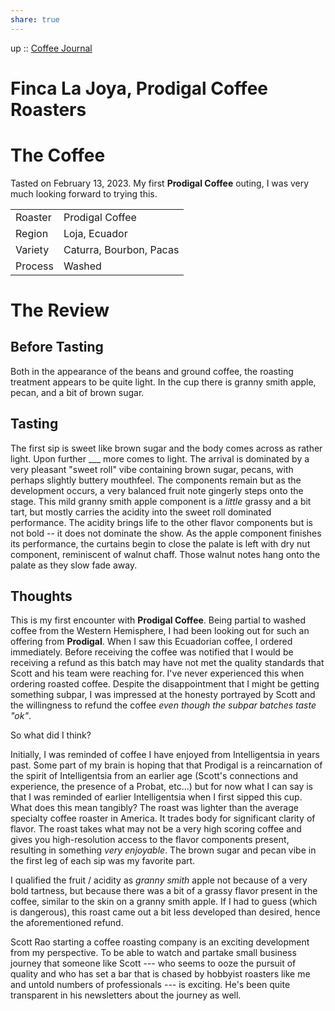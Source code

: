 ```yaml
---
share: true
---
```

up :: [Coffee Journal](./%E2%88%B4-Coffee-Journal.md)

# Finca La Joya, Prodigal Coffee Roasters

# The Coffee
Tasted on February 13, 2023. My first **Prodigal Coffee** outing, I was very much looking forward to trying this.

|         |                         |
| ------- | ----------------------- |
| Roaster | Prodigal Coffee         |
| Region  | Loja, Ecuador           |
| Variety | Caturra, Bourbon, Pacas |
| Process | Washed                  |

# The Review

## Before Tasting
Both in the appearance of the beans and ground coffee, the roasting treatment appears to be quite light. In the cup there is granny smith apple, pecan, and a bit of brown sugar. 

## Tasting
The first sip is sweet like brown sugar and the body comes across as rather light. Upon further ___ more comes to light. The arrival is dominated by a very pleasant "sweet roll" vibe containing brown sugar, pecans, with perhaps slightly buttery mouthfeel. The components remain but as the development occurs, a very balanced fruit note gingerly steps onto the stage. This mild granny smith apple component is a *little* grassy and a bit tart, but mostly carries the acidity into the sweet roll dominated performance. The acidity brings life to the other flavor components but is not bold -- it does not dominate the show. As the apple component finishes its performance, the curtains begin to close the palate is left with dry nut component, reminiscent of walnut chaff. Those walnut notes hang onto the palate as they slow fade away. 

## Thoughts
This is my first encounter with **Prodigal Coffee**. Being partial to washed coffee from the Western Hemisphere, I had been looking out for such an offering from **Prodigal**. When I saw this Ecuadorian coffee, I ordered immediately. Before receiving the coffee was notified that I would be receiving a refund as this batch may have not met the quality standards that Scott and his team were reaching for. I've never experienced this when ordering roasted coffee. Despite the disappointment that I might be getting something subpar, I was impressed at the honesty portrayed by Scott and the willingness to refund the coffee *even though the subpar batches taste "ok"*.

So what did I think?

Initially, I was reminded of coffee I have enjoyed from Intelligentsia in years past. Some part of my brain is hoping that that Prodigal is a reincarnation of the spirit of Intelligentsia from an earlier age (Scott's connections and experience, the presence of a Probat, etc...) but for now what I can say is that I was reminded of earlier Intelligentsia when I first sipped this cup. What does this mean tangibly? The roast was lighter than the average specialty coffee roaster in America. It trades body for significant clarity of flavor. The roast takes what may not be a very high scoring coffee and gives you high-resolution access to the flavor components present, resulting in something *very enjoyable*. The brown sugar and pecan vibe in the first leg of each sip was my favorite part. 

I qualified the fruit / acidity as *granny smith* apple not because of a very bold tartness, but because there was a bit of a grassy flavor present in the coffee, similar to the skin on a granny smith apple. If I had to guess (which is dangerous), this roast came out a bit less developed than desired, hence the aforementioned refund. 

Scott Rao starting a coffee roasting company is an exciting development from my perspective. To be able to watch and partake small business journey that someone like Scott --- who seems to ooze the pursuit of quality and who has set a bar that is chased by hobbyist roasters like me and untold numbers of professionals --- is exciting. He's been quite transparent in his newsletters about the journey as well.  